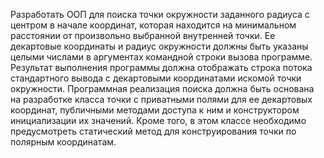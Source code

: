 Разработать ООП для поиска точки окружности заданного радиуса с центром в начале координат, которая находится на минимальном расстоянии от произвольно выбранной внутренней точки. Ее декартовые координаты и радиус окружности должны быть указаны целыми числами в аргументах командной строки вызова программе. Результат выполнения программы должна отображать строка потока стандартного вывода с декартовыми координатами искомой точки окружности. Программная реализация поиска должна быть основана на разработке класса точки с приватными полями для ее декартовых координат, публичными методами доступа к ним и конструктором инициализации их значений. Кроме того, в этом классе необходимо предусмотреть статический метод для конструирования точки по полярным координатам. 

